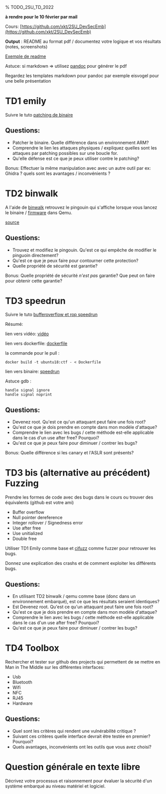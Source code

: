 % TODO_2SU_TD_2022

**à rendre pour le 10 février par mail**

Cours: [https://github.com/xkt/2SU_DevSecEmb](https://github.com/xkt/2SU_DevSecEmb)

**Output** : README au format pdf / documentez votre logique et vos résultats (notes, screenshots)

[Exemple de readme](https://github.com/DavidJacobson/EasyCTF-2015-writeup/blob/master/binary_exploitation.md#buffering---80-pts)

Astuce: si markdown => utilisez [pandoc](https://pandoc.org/) pour générer le pdf

Regardez les templates markdown pour pandoc par exemple eisvogel pour une belle présentation



# TD1 emily

Suivre le tuto [patching de binaire](https://archive.emily.st/2015/01/27/reverse-engineering/)

## Questions:

* Patcher le binaire. Quelle différence dans un environnement ARM?
* Comprendre le lien les attaques physiques / expliquez quelles sont les attaques par patching possibles sur une boucle for.
* Qu'elle défense est ce que je peux utiliser contre le patching?

Bonus: Effectuer la même manipulation avec avec un autre outil par ex: Ghidra ? quels sont les avantages / inconvénients ?


# TD2 binwalk

A l'aide de [binwalk](https://github.com/ReFirmLabs/binwalk) retrouvez le pingouin 
qui s'affiche lorsque vous lancez le binaire / [firmware](https://bootlin.com/pub/qemu/demos/arm/directfb/1.0/vmlinuz-qemu-arm-2.6.20)
dans Qemu.

[source](https://bootlin.com/blog/qemu-arm-directfb-demo/)

## Questions:

* Trouvez et modifiez le pingouin. Qu'est ce qui empêche de modifier le pinguoin directement?
* Qu'est ce que je peux faire pour contourner cette protection?
* Quelle propriété de sécurité est garantie? 

Bonus: Quelle propriété de sécurité *n'est pas* garantie? Que peut on faire pour obtenir cette garantie?


# TD3 speedrun

Suivre le tuto [bufferoverflow et rop speedrun](https://liveoverflow.com/speedrun-hacking-buffer-overflow-speedrun-001-dc27-2/)

Résumé: 

lien vers vidéo: [vidéo](https://www.youtube.com/watch?v=gBL6IzwIjuA)

lien vers dockerfile: [dockerfile](https://gist.github.com/LiveOverflow/b4502c5358a838d7ca9d92e8a2e8b5a0)

la commande pour le pull : 

```
docker build -t ubuntu18:ctf - < Dockerfile
```

lien vers binaire: [speedrun](https://media.defcon.org/DEF%20CON%2027/DEF%20CON%2027%20ctf/OOO%20DEF%20CON%2027%20CTF%20Quals/OOO%20DEF%20CON%2027%20CTF%20quals%20challenges/dc2019q-speedrun-001-master/service/)

Astuce gdb :

```
handle signal ignore
handle signal noprint
```

## Questions:

* Devenez root. Qu'est ce qu'un attaquant peut faire une fois root?
* Qu'est ce que je dois prendre en compte dans mon modèle d'attaque? 
* Comprendre le lien avec les bugs / cette méthode est-elle applicable dans le cas d'un use after free? Pourquoi?
* Qu'est ce que je peux faire pour diminuer / contrer les bugs?

Bonus: Quelle différence si les canary et l'ASLR sont présents?


# TD3 bis (alternative au précédent) Fuzzing

Prendre les formes de code avec des bugs dans le cours ou trouver des équivalents
(github est votre ami)

* Buffer overflow
* Null pointer dereference
* Integer rollover / Signedness error
* Use after free
* Use unitialized
* Double free

Utiliser TD1 Emily comme base et [cifuzz](https://github.com/CodeIntelligenceTesting/cifuzz) comme fuzzer pour retrouver les bugs.

Donnez une explication des crashs et de comment exploiter les différents bugs.

## Questions:

* En utilisant TD2 binwalk / qemu comme base (donc dans un environnement embarqué), est ce que les résultats seraient identiques?
* Est Devenez root. Qu'est ce qu'un attaquant peut faire une fois root?
* Qu'est ce que je dois prendre en compte dans mon modèle d'attaque? 
* Comprendre le lien avec les bugs / cette méthode est-elle applicable dans le cas d'un use after free? Pourquoi?
* Qu'est ce que je peux faire pour diminuer / contrer les bugs?


# TD4 Toolbox

Rechercher et tester sur github des projects qui permettent de se mettre en Man in The Middle sur les différentes interfaces:

* Usb
* Bluetooth
* Wifi
* NFC
* RJ45
* Hardware

## Questions:

* Quel sont les critères qui rendent une vulnérabilité critique ?
* Suivant ces critères quelle interface devrait être testée en premier? Pourquoi?
* Quels avantages, inconvénients ont les outils que vous avez choisi?

# Question générale en texte libre

Décrivez votre processus et raisonnement pour évaluer la sécurité d'un système embarqué au niveau matériel et logiciel.

<!-- pandoc .\TODO_2SU_TD_2021.md -o .\TODO_2SU_TD_2021.pdf --from markdown --template eisvogel --listings --variable urlcolor=cyan -->

